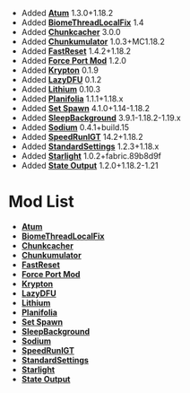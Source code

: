 - Added **[Atum](https://github.com/KingContaria/atum-rewrite)** 1.3.0+1.18.2
- Added **[BiomeThreadLocalFix](https://github.com/RedLime/BiomeThreadLocalFix)** 1.4
- Added **[Chunkcacher](https://github.com/Minecraft-Java-Edition-Speedrunning/chunkcacher)** 3.0.0
- Added **[Chunkumulator](https://github.com/DuncanRuns/Chunkumulator)** 1.0.3+MC1.18.2
- Added **[FastReset](https://github.com/KingContaria/FastReset)** 1.4.2+1.18.2
- Added **[Force Port Mod](https://github.com/DuncanRuns/Force-Port-Mod)** 1.2.0
- Added **[Krypton](https://github.com/astei/krypton)** 0.1.9
- Added **[LazyDFU](https://github.com/astei/lazydfu)** 0.1.2
- Added **[Lithium](https://github.com/CaffeineMC/lithium-fabric)** 0.10.3
- Added **[Planifolia](https://github.com/tildejustin/planifolia)** 1.1.1+1.18.x
- Added **[Set Spawn](https://github.com/Minecraft-Java-Edition-Speedrunning/set-spawn)** 4.1.0+1.14-1.18.2
- Added **[SleepBackground](https://github.com/RedLime/SleepBackground)** 3.9.1-1.18.2-1.19.x
- Added **[Sodium](https://github.com/Minecraft-Java-Edition-Speedrunning/sodium)** 0.4.1+build.15
- Added **[SpeedRunIGT](https://github.com/RedLime/SpeedRunIGT)** 14.2+1.18.2
- Added **[StandardSettings](https://github.com/KingContaria/StandardSettings)** 1.2.3+1.18.x
- Added **[Starlight](https://github.com/PaperMC/Starlight)** 1.0.2+fabric.89b8d9f
- Added **[State Output](https://github.com/tildejustin/state-output)** 1.2.0+1.18.2-1.21

# Mod List
- **[Atum](https://github.com/KingContaria/atum-rewrite)**
- **[BiomeThreadLocalFix](https://github.com/RedLime/BiomeThreadLocalFix)**
- **[Chunkcacher](https://github.com/Minecraft-Java-Edition-Speedrunning/chunkcacher)**
- **[Chunkumulator](https://github.com/DuncanRuns/Chunkumulator)**
- **[FastReset](https://github.com/KingContaria/FastReset)**
- **[Force Port Mod](https://github.com/DuncanRuns/Force-Port-Mod)**
- **[Krypton](https://github.com/astei/krypton)**
- **[LazyDFU](https://github.com/astei/lazydfu)**
- **[Lithium](https://github.com/CaffeineMC/lithium-fabric)**
- **[Planifolia](https://github.com/tildejustin/planifolia)**
- **[Set Spawn](https://github.com/Minecraft-Java-Edition-Speedrunning/set-spawn)**
- **[SleepBackground](https://github.com/RedLime/SleepBackground)**
- **[Sodium](https://github.com/Minecraft-Java-Edition-Speedrunning/sodium)**
- **[SpeedRunIGT](https://github.com/RedLime/SpeedRunIGT)**
- **[StandardSettings](https://github.com/KingContaria/StandardSettings)**
- **[Starlight](https://github.com/PaperMC/Starlight)**
- **[State Output](https://github.com/tildejustin/state-output)**
